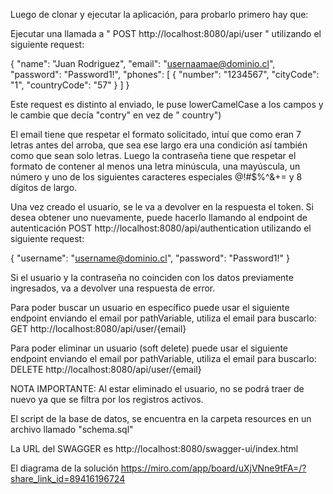 Luego de clonar y ejecutar la aplicación, para probarlo primero hay que:

Ejecutar una llamada a " POST http://localhost:8080/api/user " utilizando el siguiente request:

{
"name": "Juan Rodriguez",
"email": "usernaamae@dominio.cl",
"password": "Password1!",
"phones": [
{
"number": "1234567",
"cityCode": "1",
"countryCode": "57"
}
]
}

Este request es distinto al enviado, le puse lowerCamelCase a los campos y le cambie que decía "contry" en vez de "
country")

El email tiene que respetar el formato solicitado, intuí que como eran 7 letras antes del arroba, que sea ese largo era
una condición así también como que sean solo letras.
Luego la contraseña tiene que respetar el formato de contener al menos una letra minúscula, una mayúscula, un número y
uno de los siguientes caracteres especiales @!#$%^&+= y 8 dígitos de largo.

Una vez creado el usuario, se le va a devolver en la respuesta el token. Si desea obtener uno nuevamente, puede hacerlo
llamando al endpoint de autenticación
POST http://localhost:8080/api/authentication utilizando el siguiente request:

{
"username": "username@dominio.cl",
"password": "Password1!"
}

Si el usuario y la contraseña no coinciden con los datos previamente ingresados, va a devolver una respuesta de error.

Para poder buscar un usuario en específico puede usar el siguiente endpoint enviando el email por pathVariable, utiliza
el email para buscarlo:
GET http://localhost:8080/api/user/{email}

Para poder eliminar un usuario (soft delete) puede usar el siguiente endpoint enviando el email por pathVariable,
utiliza el email para buscarlo:
DELETE http://localhost:8080/api/user/{email}

NOTA IMPORTANTE: Al estar eliminado el usuario, no se podrá traer de nuevo ya que se filtra por los registros activos.

El script de la base de datos, se encuentra en la carpeta resources en un archivo llamado "schema.sql"

La URL del SWAGGER es http://localhost:8080/swagger-ui/index.html

El diagrama de la solución https://miro.com/app/board/uXjVNne9tFA=/?share_link_id=89416196724

